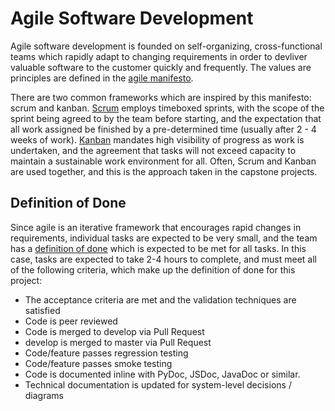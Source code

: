 # Agile Software Development

Agile software development is founded on self-organizing, cross-functional teams which rapidly adapt to changing requirements in order to devliver valuable software to the customer quickly and frequently.  The values are principles are defined in the [agile manifesto](./agile_manifesto.md).

There are two common frameworks which are inspired by this manifesto: scrum and kanban.  [Scrum](https://en.wikipedia.org/wiki/Scrum_(software_development)) employs timeboxed sprints, with the scope of the sprint being agreed to by the team before starting, and the expectation that all work assigned be finished by a pre-determined time (usually after 2 - 4 weeks of work).  [Kanban](https://en.wikipedia.org/wiki/Kanban_(development)) mandates high visibility of progress as work is undertaken, and the agreement that tasks will not exceed capacity to maintain a sustainable work environment for all.  Often, Scrum and Kanban are used together, and this is the approach taken in the capstone projects.

## Definition of Done

Since agile is an iterative framework that encourages rapid changes in requirements, individual tasks are expected to be very small, and the team has a [definition of done](https://www.productplan.com/agile-definition-of-done/) which is expected to be met for all tasks.  In this case, tasks are expected to take 2-4 hours to complete, and must meet all of the following criteria, which make up the definition of done for this project:

- The acceptance criteria are met and the validation techniques are satisfied
- Code is peer reviewed
- Code is merged to develop via Pull Request
- develop is merged to master via Pull Request
- Code/feature passes regression testing
- Code/feature passes smoke testing
- Code is documented inline with PyDoc, JSDoc, JavaDoc or similar.
- Technical documentation is updated for system-level decisions / diagrams
